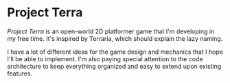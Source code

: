 # Project Terra

_Project Terra_ is an open-world 2D platformer game that I'm developing in my free time. It's inspired by Terraria, which should explain the lazy naming.

I have a lot of different ideas for the game design and mechanics that I hope I'll be able to implement. I'm also paying special attention to the code architecture to keep everything organized and easy to extend upon existing features.
